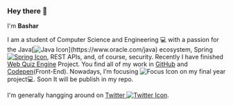 ### Hey there 👋
I'm **Bashar**

I am a student of Computer Science and Engineering 💻 with a passion for the Java[![Java Icon](https://imgur.com/download/h3Yx8Yv/")](https://www.oracle.com/java) ecosystem, Spring[![Spring Icon](https://imgur.com/download/L0dwAuB/)](https://spring.io), REST APIs, and, of course, security.
Recently I have finished [Web Quiz Engine](https://github.com/basharkhan6/Web_Quiz_Engine) Project. You find all of my work in [GitHub](https://github.com/basharkhan6) and [Codepen](https://codepen.io/basharkhan6/pens/showcase)(Front-End). Nowadays, I’m focusing ![Focus Icon](https://imgur.com/download/GKpyw6O/) on my final year project💻. Soon It will be publish in my repo.

I'm generally hangging around on [Twitter ![Twitter Icon](https://imgur.com/download/qM5Sqse/)](https://twitter.com/bashar_khan6).


<!--
**basharkhan6/basharkhan6** is a ✨ _special_ ✨ repository because its `README.md` (this file) appears on your GitHub profile.

Here are some ideas to get you started:

- 🔭 I’m currently working on ...
- 🌱 I’m currently learning ...
- 👯 I’m looking to collaborate on ...
- 🤔 I’m looking for help with ...
- 💬 Ask me about ...
- 📫 How to reach me: ...
- 😄 Pronouns: ...
- ⚡ Fun fact: ...

-->
